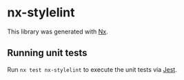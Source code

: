 # nx-stylelint

This library was generated with [Nx](https://nx.dev).

## Running unit tests

Run `nx test nx-stylelint` to execute the unit tests via [Jest](https://jestjs.io).
